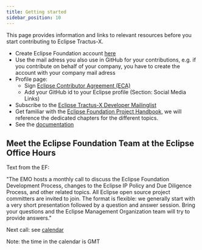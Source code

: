 ```yaml
---
title: Getting started
sidebar_position: 10
---
```


This page provides information and links to relevant resources before you start contributing to Eclipse Tractus-X.

- Create Eclipse Foundation account [here](https://accounts.eclipse.org/user/register)
- Use the mail adress you also use in GitHub for your contributions, e.g. if you contribute on behalf of your company, you have to create the account with your company mail adress
- Profile page:
  - Sign [Eclipse Contributor Agreement (ECA)](https://www.eclipse.org/legal/ECA.php)
  - Add your GitHub id to your Eclipse profile (Section: Social Media Links)
- Subscribe to the [Eclipse Tractus-X Developer Mailinglist](https://accounts.eclipse.org/mailing-list/tractusx-dev)
- Get familiar with the [Eclipse Foundation Project Handbook](https://www.eclipse.org/projects/handbook/), we will reference the dedicated chapters for the different topics.
- See the [documentation](links#eclipse-foundation-documentation)

## Meet the Eclipse Foundation Team at the Eclipse Office Hours

Text from the EF:

"The EMO hosts a monthly call to discuss the Eclipse Foundation Development Process, changes to the Eclipse IP Policy and Due Diligence Process, and other related topics. All Eclipse open source project committers are invited to join. The format is flexible: we generally start with a very short presentation followed by a question and answer session. Bring your questions and the Eclipse Management Organization team will try to provide answers."

Next call: see [calendar](https://www.eclipse.org/projects/calendar/)

Note: the time in the calendar is GMT
